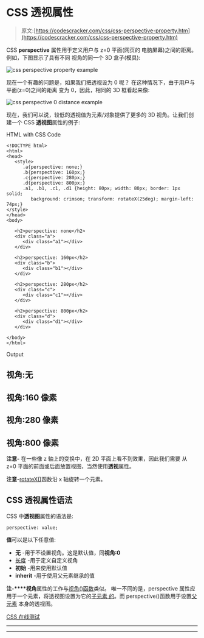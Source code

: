 # CSS 透视属性

> 原文:[https://codescracker.com/css/css-perspective-property.htm](https://codescracker.com/css/css-perspective-property.htm)

CSS **perspective** 属性用于定义用户与 z=0 平面(网页的 电脑屏幕)之间的距离。例如，下图显示了具有不同 视角的同一个 3D 盒子(模具):

![css perspective property example](../Images/fa1277a2fee25603a0f32eae1cfab48b.png)

现在一个有趣的问题是，如果我们把透视设为 0 呢？
在这种情况下，由于用户与平面(z=0)之间的距离 变为 0，因此，相同的 3D 框看起来像:

![css perspective 0 distance example](../Images/1324554f7bd254157f829f6bc5fbb72d.png)

现在，我们可以说，较低的透视值为元素/对象提供了更多的 3D 视角。让我们创建一个 CSS **透视图**属性的例子:

HTML with CSS Code

```
<!DOCTYPE html>
<html>
<head>
   <style>
      .a{perspective: none;}
      .b{perspective: 160px;}
      .c{perspective: 280px;}
      .d{perspective: 800px;}
      .a1, .b1, .c1, .d1 {height: 80px; width: 80px; border: 1px solid;
         background: crimson; transform: rotateX(25deg); margin-left: 74px;}
</style>
</head>
<body>

   <h2>perspective: none</h2>
   <div class="a">
      <div class="a1"></div>
   </div>

   <h2>perspective: 160px</h2>
   <div class="b">
      <div class="b1"></div>
   </div>

   <h2>perspective: 280px</h2>
   <div class="c">
      <div class="c1"></div>
   </div>

   <h2>perspective: 800px</h2>
   <div class="d">
      <div class="d1"></div>
   </div>

</body>
</html>
```

Output

## 视角:无

## 视角:160 像素

## 视角:280 像素

## 视角:800 像素

**注意-** 在一些像 z 轴上的变换中，在 2D 平面上看不到效果，因此我们需要 从 z=0 平面的前面或后面放置视图，当然使用**透视**属性。

**注意-**[rotateX()](/css/css-rotatex-function.htm)函数沿 x 轴旋转一个元素。

## CSS 透视属性语法

CSS 中**透视图**属性的语法是:

```
perspective: value;
```

**值**可以是以下任意值:

*   **无** -用于不设置视角。这是默认值，同**视角:0**
*   [长度](/css/css-length-units.htm) -用于定义自定义视角
*   **初始** -用来使用默认值
*   **inherit** -用于使用父元素继承的值

**注-****视角**属性的工作与[视角()函数](/css/css-perspective-function.htm)类似。 唯一不同的是，perspective 属性应用于一个元素，将透视图设置为它的<u>子元素 的</u>。而 perspective()函数用于设置<u>父元素</u> 本身的透视图。

[CSS 在线测试](/exam/showtest.php?subid=5)

* * *

* * *